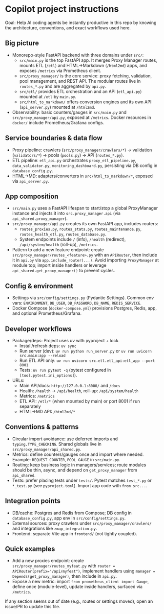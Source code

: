 # Copilot project instructions

Goal: Help AI coding agents be instantly productive in this repo by knowing the architecture, conventions, and exact workflows used here.

## Big picture
- Monorepo-style FastAPI backend with three domains under `src/`:
  - `src/main.py` is the top FastAPI app. It merges Proxy Manager routes, mounts ETL (`/etl`) and HTML→Markdown (`/html2md`) apps, and exposes `/metrics` via Prometheus client.
  - `src/proxy_manager/` is the core service: proxy fetching, validation, pool management, and REST API. The modular routes live in `routes_*.py` and are aggregated by `api.py`.
  - `src/etl/` provides ETL orchestration and an API (`etl_api.py`) mounted at `/etl` by `main.py`.
  - `src/html_to_markdown/` offers conversion engines and its own API (`api_server.py`) mounted at `/html2md`.
- Observability: basic counters/gauges in `src/main.py` and `src/proxy_manager/api.py`, exposed at `/metrics`. Docker resources in `docker/` include Prometheus/Grafana configs.

## Service boundaries & data flow
- Proxy pipeline: crawlers (`src/proxy_manager/crawlers/*`) → validation (`validators/*`) → pools (`pools.py`) → API (`routes_*.py`).
- ETL pipeline: `etl_api.py` orchestrates `proxy_etl_pipeline.py`, `data_validator.py`, `monitoring_dashboard.py`, persisting via DB config in `database_config.py`.
- HTML→MD: adapters/converters in `src/html_to_markdown/*`, exposed via `api_server.py`.

## App composition
- `src/main.py` uses a FastAPI lifespan to start/stop a global ProxyManager instance and injects it into `src.proxy_manager.api` (via `api_shared.proxy_manager`).
- `src/proxy_manager/api.py` creates its own FastAPI app, includes routers:
  - `routes_proxies.py`, `routes_stats.py`, `routes_maintenance.py`, `routes_health_etl.py`, `routes_database.py`.
  - System endpoints include `/` (info), `/health` (redirect), `/api/system/health` (roll-up), `/metrics`.
- Pattern to add a new feature endpoint: create `src/proxy_manager/routes_<feature>.py` with an `APIRouter`, then include it in `api.py` via `app.include_router(...)`. Avoid importing `ProxyManager` at module top; import inside handlers or leverage `api_shared.get_proxy_manager()` to prevent cycles.

## Config & environment
- Settings via `src/config/settings.py` (Pydantic Settings). Common env vars: `ENVIRONMENT`, `DB_USER`, `DB_PASSWORD`, `DB_NAME`, `REDIS_SERVICE`.
- Docker Compose (`docker-compose.yml`) provisions Postgres, Redis, app, and optional Prometheus/Grafana.

## Developer workflows
- Package/deps: Project uses uv with pyproject + lock.
  - Install/refresh deps: `uv sync`
  - Run server (dev): `uv run python run_server.py` or `uv run uvicorn src.main:app --reload`
  - Run ETL API only: `uv run uvicorn src.etl.etl_api:etl_app --port 8001`
  - Tests: `uv run pytest -q` (pytest configured in `[tool.pytest.ini_options]`).
- URLs:
  - Main API/docs: `http://127.0.0.1:8000/` and `/docs`
  - Health: `/health` → `/api/health`, roll-up: `/api/system/health`
  - Metrics: `/metrics`
  - ETL API: `/etl/*` (when mounted by main) or port 8001 if run separately
  - HTML→MD API: `/html2md/*`

## Conventions & patterns
- Circular import avoidance: use deferred imports and `typing.TYPE_CHECKING`. Shared globals live in `src/proxy_manager/api_shared.py`.
- Metrics: define counters/gauges once and import where needed. Example: `REQUEST_COUNTER`, `POOL_GAUGE` in `src/main.py`.
- Routing: keep business logic in managers/services; route modules should be thin, async, and depend on `get_proxy_manager` from `api_shared`.
- Tests: prefer placing tests under `tests/`. Pytest matches `test_*.py` or `*_test.py` (see `pyproject.toml`). Import app code with `from src...`.

## Integration points
- DB/cache: Postgres and Redis from Compose; DB config in `database_config.py`, app env in `src/config/settings.py`.
- External sources: proxy crawlers under `src/proxy_manager/crawlers/` and integrations like `zmap_integration.py`.
- Frontend: separate Vite app in `frontend/` (not tightly coupled).

## Quick examples
- Add a new proxies endpoint: create `src/proxy_manager/routes_myfeat.py` with `router = APIRouter(prefix="/api/myfeat")`, implement handlers using `manager = Depends(get_proxy_manager)`, then include in `api.py`.
- Expose a new metric: import `from prometheus_client import Gauge`, define once (module-level), update inside handlers, surfaced via `/metrics`.

If any section seems out of date (e.g., routes or settings moved), open an issue/PR to update this file.
